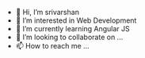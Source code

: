 - 👋 Hi, I’m srivarshan
- 👀 I’m interested in Web Development
- 🌱 I’m currently learning Angular JS
- 💞️ I’m looking to collaborate on ...
- 📫 How to reach me ...

<!---
srivarshan12/srivarshan12 is a ✨ special ✨ repository because its `README.md` (this file) appears on your GitHub profile.
You can click the Preview link to take a look at your changes.
--->
